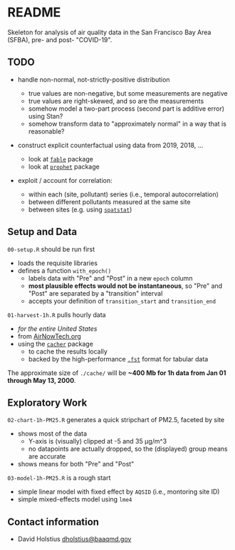 # README

Skeleton for analysis of air quality data in the San Francisco Bay Area (SFBA), pre- and post- "COVID-19".

## TODO

- handle non-normal, not-strictly-positive distribution
    - true values are non-negative, but some measurements are negative
    - true values are right-skewed, and so are the measurements
    - somehow model a two-part process (second part is additive error) using Stan?
    - somehow transform data to "approximately normal" in a way that is reasonable?

- construct explicit counterfactual using data from 2019, 2018, ...
    - look at [`fable`](https://cran.r-project.org/web/packages/fable/index.html) package 
    - look at [`prophet`](https://cran.r-project.org/web/packages/prophet/index.html) package

- exploit / account for correlation:
    - within each (site, pollutant) series (i.e., temporal autocorrelation)
    - between different pollutants measured at the same site
    - between sites (e.g. using [`spatstat`](https://cran.r-project.org/web/packages/spatstat/index.html))
    
## Setup and Data

`00-setup.R` should be run first
- loads the requisite libraries
- defines a function `with_epoch()`
    - labels data with "Pre" and "Post" in a new `epoch` column
    - **most plausible effects would not be instantaneous**, so "Pre" and "Post" are separated by a "transition" interval
    - accepts your definition of `transition_start` and `transition_end`

`01-harvest-1h.R` pulls hourly data 
- *for the entire United States* 
- from [AirNowTech.org](http://airnowtech.org)
- using the [`cacher`](https://github.com/BAAQMD/cacher) package
    - to cache the results locally
    - backed by the high-performance [`.fst`](http://www.fstpackage.org) format for tabular data

The approximate size of `./cache/` will be **~400 Mb for 1h data from Jan 01 through May 13, 2000**.

## Exploratory Work

`02-chart-1h-PM25.R` generates a quick stripchart of PM2.5, faceted by site
- shows most of the data
    - Y-axis is (visually) clipped at -5 and 35 µg/m^3
    - no datapoints are actually dropped, so the (displayed) group means are accurate
- shows means for both "Pre" and "Post"

`03-model-1h-PM25.R` is a rough start
- simple linear model with fixed effect by `AQSID` (i.e., montoring site ID)
- simple mixed-effects model using `lme4`

## Contact information

- David Holstius <dholstius@baaqmd.gov>

